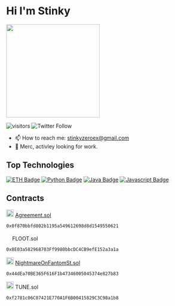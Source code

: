 #  Hi I'm Stinky 
<img src="https://i.ibb.co/jVhfqQF/stinky-Code.gif" height="250">

![visitors](https://visitor-badge.glitch.me/badge?page_id=stinkyfi.StinkyFi)
![Twitter Follow](https://img.shields.io/twitter/follow/nomamesgwei?style=social)




- 📫 How to reach me: stinkyzeroex@gmail.com
- 🔭 Merc, activley looking for work.

## Top Technologies

<!-- TODO: Make technologies links takes you to repositories -->
[![ETH Badge](https://img.shields.io/badge/-ethereum-3C3C3D?style=for-the-badge&labelColor=black&logo=ethereum&logoColor=3C3C3D)](#) 
[![Python Badge](https://img.shields.io/badge/-python-3C873A?style=for-the-badge&labelColor=black&logo=python&logoColor=3C873A)](#) 
[![Java Badge](https://img.shields.io/badge/-java-007396?style=for-the-badge&labelColor=black&logo=java&logoColor=007396)](#) 
[![Javascript Badge](https://img.shields.io/badge/-Javascript-F0DB4F?style=for-the-badge&labelColor=black&logo=javascript&logoColor=F0DB4F)](#)


## Contracts
<img src="https://pbs.twimg.com/profile_images/1366339686432579587/THNz1DZm_400x400.png" data-canonical-src="https://pbs.twimg.com/profile_images/1366339686432579587/THNz1DZm_400x400.png" width="20" height="20" /> [Agreement.sol](https://github.com/EBOGDAO/og-dapp/blob/master/contracts/Agreement.sol)

```0x0f870bbfd802b1195a549612698d8d1549550621```

<img src="https://ethereum.org/static/a183661dd70e0e5c70689a0ec95ef0ba/34ca5/eth-diamond-purple.png" data-canonical-src="https://ethereum.org/static/a183661dd70e0e5c70689a0ec95ef0ba/34ca5/eth-diamond-purple.png" width="12" height="18" /> FLOOT.sol

```0x8E03a582968703Ff9980bbcDC4CB9efE152a3a1a```

<img src="https://avatars.githubusercontent.com/u/39045722?s=200&v=4" data-canonical-src="https://avatars.githubusercontent.com/u/39045722?s=200&v=4" width="20" height="20" /> [NightmareOnFantomSt.sol](https://github.com/TwistedTech-wtf/NightmareOnFantomSt)

``` 0x44dEa70BE365F616F1b47346005045374e827b83 ```

<img src="https://avatars.githubusercontent.com/u/39045722?s=200&v=4" data-canonical-src="https://avatars.githubusercontent.com/u/39045722?s=200&v=4" width="20" height="20" /> TUNE.sol

``` 0xf2781c06C07421E770A1F6B00415829C3C98a1b8 ```
